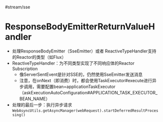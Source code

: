 #stream/sse
# ResponseBodyEmitterReturnValueHandler
- 处理ResponseBodyEmitter（SseEmitter）或者 ReactiveTypeHandler支持的Reactor的类型（如Flux）
- ReactiveTypeHandler：为不同类型实现了不同响应体的Reactor Subscription
	- 像ServerSentEvent是针对SSE的，仍然使用SseEmitter发送消息
	- 注意，在onNext（即消费）时，都会使用TaskExecutor#execute进行异步调用，需要配置bean=applicationTaskExecutor（askExecutionAutoConfiguration#APPLICATION_TASK_EXECUTOR_BEAN_NAME）
- 处理的最后一步：执行异步请求`WebAsyncUtils.getAsyncManager(webRequest).startDeferredResultProcessing()`